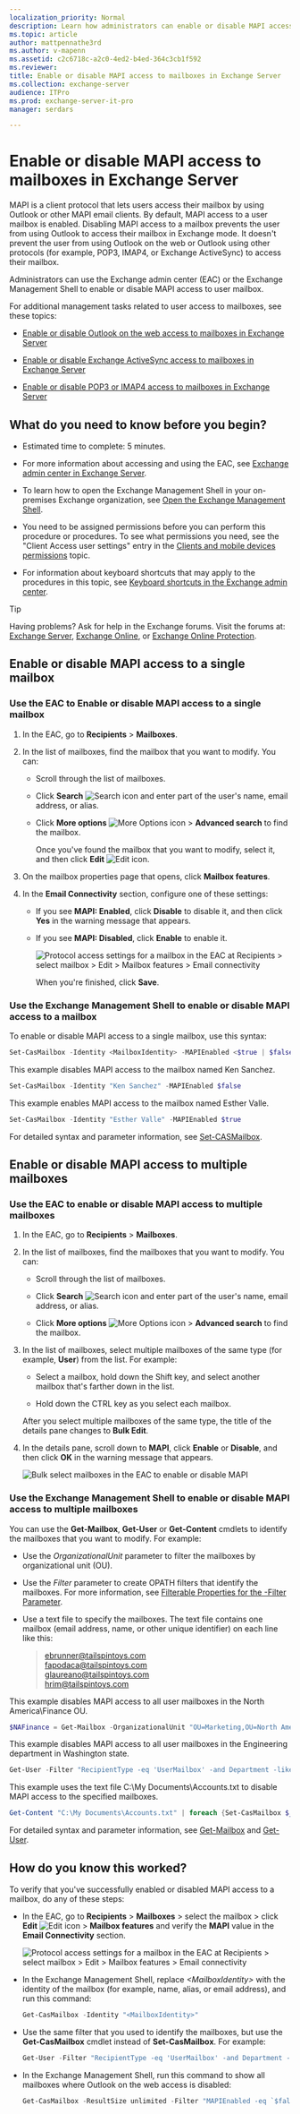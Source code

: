 ```yaml
---
localization_priority: Normal
description: Learn how administrators can enable or disable MAPI access to specific mailboxes in Exchange Server 2016 or Exchange Server 2019.
ms.topic: article
author: mattpennathe3rd
ms.author: v-mapenn
ms.assetid: c2c6718c-a2c0-4ed2-b4ed-364c3cb1f592
ms.reviewer:
title: Enable or disable MAPI access to mailboxes in Exchange Server
ms.collection: exchange-server
audience: ITPro
ms.prod: exchange-server-it-pro
manager: serdars

---
```


# Enable or disable MAPI access to mailboxes in Exchange Server

MAPI is a client protocol that lets users access their mailbox by using Outlook or other MAPI email clients. By default, MAPI access to a user mailbox is enabled. Disabling MAPI access to a mailbox prevents the user from using Outlook to access their mailbox in Exchange mode. It doesn't prevent the user from using Outlook on the web or Outlook using other protocols (for example, POP3, IMAP4, or Exchange ActiveSync) to access their mailbox.

Administrators can use the Exchange admin center (EAC) or the Exchange Management Shell to enable or disable MAPI access to user mailbox.

For additional management tasks related to user access to mailboxes, see these topics:

- [Enable or disable Outlook on the web access to mailboxes in Exchange Server](outlook-on-the-web/mailbox-access.md)

- [Enable or disable Exchange ActiveSync access to mailboxes in Exchange Server](exchange-activesync/activesync-mailbox-access.md)

- [Enable or disable POP3 or IMAP4 access to mailboxes in Exchange Server](pop3-and-imap4/configure-mailbox-access.md)

## What do you need to know before you begin?

- Estimated time to complete: 5 minutes.

- For more information about accessing and using the EAC, see [Exchange admin center in Exchange Server](../architecture/client-access/exchange-admin-center.md).

- To learn how to open the Exchange Management Shell in your on-premises Exchange organization, see [Open the Exchange Management Shell](https://docs.microsoft.com/powershell/exchange/exchange-server/open-the-exchange-management-shell).

- You need to be assigned permissions before you can perform this procedure or procedures. To see what permissions you need, see the "Client Access user settings" entry in the [Clients and mobile devices permissions](../permissions/feature-permissions/client-and-mobile-device-permissions.md) topic.

- For information about keyboard shortcuts that may apply to the procedures in this topic, see [Keyboard shortcuts in the Exchange admin center](../about-documentation/exchange-admin-center-keyboard-shortcuts.md).

> [!TIP]
> Having problems? Ask for help in the Exchange forums. Visit the forums at: [Exchange Server](https://go.microsoft.com/fwlink/p/?linkId=60612), [Exchange Online](https://go.microsoft.com/fwlink/p/?linkId=267542), or [Exchange Online Protection](https://go.microsoft.com/fwlink/p/?linkId=285351).

## Enable or disable MAPI access to a single mailbox

### Use the EAC to Enable or disable MAPI access to a single mailbox

1. In the EAC, go to **Recipients** \> **Mailboxes**.

2. In the list of mailboxes, find the mailbox that you want to modify. You can:

   - Scroll through the list of mailboxes.

   - Click **Search** ![Search icon](../media/ITPro_EAC_.png) and enter part of the user's name, email address, or alias.

   - Click **More options** ![More Options icon](../media/ITPro_EAC_MoreOptionsIcon.png) \> **Advanced search** to find the mailbox.

     Once you've found the mailbox that you want to modify, select it, and then click **Edit** ![Edit icon](../media/ITPro_EAC_EditIcon.png).

3. On the mailbox properties page that opens, click **Mailbox features**.

4. In the **Email Connectivity** section, configure one of these settings:

   - If you see **MAPI: Enabled**, click **Disable** to disable it, and then click **Yes** in the warning message that appears.

   - If you see **MAPI: Disabled**, click **Enable** to enable it.

     ![Protocol access settings for a mailbox in the EAC at Recipients \> select mailbox \> Edit \> Mailbox features \> Email connectivity](../media/8c2d9cda-aa53-4b6e-b83a-0f55b4b3fd3d.png)

     When you're finished, click **Save**.

### Use the Exchange Management Shell to enable or disable MAPI access to a mailbox

To enable or disable MAPI access to a single mailbox, use this syntax:

```powershell
Set-CasMailbox -Identity <MailboxIdentity> -MAPIEnabled <$true | $false>
```

This example disables MAPI access to the mailbox named Ken Sanchez.

```powershell
Set-CasMailbox -Identity "Ken Sanchez" -MAPIEnabled $false
```

This example enables MAPI access to the mailbox named Esther Valle.

```powershell
Set-CasMailbox -Identity "Esther Valle" -MAPIEnabled $true
```

For detailed syntax and parameter information, see [Set-CASMailbox](https://docs.microsoft.com/powershell/module/exchange/client-access/set-casmailbox).

## Enable or disable MAPI access to multiple mailboxes

### Use the EAC to enable or disable MAPI access to multiple mailboxes

1. In the EAC, go to **Recipients** \> **Mailboxes**.

2. In the list of mailboxes, find the mailboxes that you want to modify. You can:

   - Scroll through the list of mailboxes.

   - Click **Search** ![Search icon](../media/ITPro_EAC_.png) and enter part of the user's name, email address, or alias.

   - Click **More options** ![More Options icon](../media/ITPro_EAC_MoreOptionsIcon.png) \> **Advanced search** to find the mailbox.

3. In the list of mailboxes, select multiple mailboxes of the same type (for example, **User**) from the list. For example:

   - Select a mailbox, hold down the Shift key, and select another mailbox that's farther down in the list.

   - Hold down the CTRL key as you select each mailbox.

   After you select multiple mailboxes of the same type, the title of the details pane changes to **Bulk Edit**.

4. In the details pane, scroll down to **MAPI**, click **Enable** or **Disable**, and then click **OK** in the warning message that appears.

   ![Bulk select mailboxes in the EAC to enable or disable MAPI](../media/4bd368a0-cd9e-4eb7-97b6-001cad02bc2d.png)

### Use the Exchange Management Shell to enable or disable MAPI access to multiple mailboxes

You can use the **Get-Mailbox**, **Get-User** or **Get-Content** cmdlets to identify the mailboxes that you want to modify. For example:

- Use the _OrganizationalUnit_ parameter to filter the mailboxes by organizational unit (OU).

- Use the _Filter_ parameter to create OPATH filters that identify the mailboxes. For more information, see [Filterable Properties for the -Filter Parameter](https://docs.microsoft.com/powershell/exchange/exchange-server/recipient-filters/filter-properties).

- Use a text file to specify the mailboxes. The text file contains one mailbox (email address, name, or other unique identifier) on each line like this:

  > ebrunner@tailspintoys.com <br/> fapodaca@tailspintoys.com <br/> glaureano@tailspintoys.com <br/> hrim@tailspintoys.com

This example disables MAPI access to all user mailboxes in the North America\Finance OU.

```powershell
$NAFinance = Get-Mailbox -OrganizationalUnit "OU=Marketing,OU=North America,DC=contoso,DC=com" -Filter "RecipientTypeDetails -eq 'UserMailbox'" -ResultSize Unlimited; $NAFinance | foreach {Set-CasMailbox $_.Identity -MAPIEnabled $false}
```

This example disables MAPI access to all user mailboxes in the Engineering department in Washington state.

```powershell
Get-User -Filter "RecipientType -eq 'UserMailbox' -and Department -like 'Engineering*' -and StateOrProvince -eq 'WA'" | Set-CasMailbox -MAPIEnabled $false
```

This example uses the text file C:\My Documents\Accounts.txt to disable MAPI access to the specified mailboxes.

```powershell
Get-Content "C:\My Documents\Accounts.txt" | foreach {Set-CasMailbox $_ -MAPIEnabled $false}
```

For detailed syntax and parameter information, see [Get-Mailbox](https://docs.microsoft.com/powershell/module/exchange/mailboxes/get-mailbox) and [Get-User](https://docs.microsoft.com/powershell/module/exchange/users-and-groups/get-user).

## How do you know this worked?

To verify that you've successfully enabled or disabled MAPI access to a mailbox, do any of these steps:

- In the EAC, go to **Recipients** \> **Mailboxes** \> select the mailbox \> click **Edit** ![Edit icon](../media/ITPro_EAC_EditIcon.png) \> **Mailbox features** and verify the **MAPI** value in the **Email Connectivity** section.

  ![Protocol access settings for a mailbox in the EAC at Recipients \> select mailbox \> Edit \> Mailbox features \> Email connectivity](../media/8c2d9cda-aa53-4b6e-b83a-0f55b4b3fd3d.png)

- In the Exchange Management Shell, replace _\<MailboxIdentity\>_ with the identity of the mailbox (for example, name, alias, or email address), and run this command:

  ```powershell
  Get-CasMailbox -Identity "<MailboxIdentity>"
  ```

- Use the same filter that you used to identify the mailboxes, but use the **Get-CasMailbox** cmdlet instead of **Set-CasMailbox**. For example:

  ```powershell
  Get-User -Filter "RecipientType -eq 'UserMailbox' -and Department -like 'Engineering*' -and StateOrProvince -eq 'WA'" | Get-CasMailbox
  ```

- In the Exchange Management Shell, run this command to show all mailboxes where Outlook on the web access is disabled:

  ```powershell
  Get-CasMailbox -ResultSize unlimited -Filter "MAPIEnabled -eq `$false"
  ```
